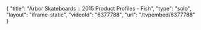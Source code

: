 {
    "title": "Arbor Skateboards :: 2015 Product Profiles - Fish",
    "type": "solo",
    "layout": "iframe-static",
    "videoId": "6377788",
    "url": "\/tvpembed\/6377788"
}